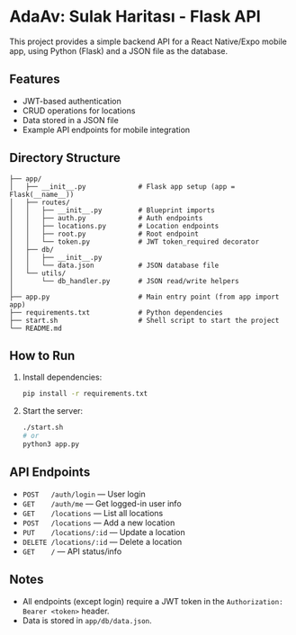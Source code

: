 # AdaAv: Sulak Haritası - Flask API

This project provides a simple backend API for a React Native/Expo mobile app, using Python (Flask) and a JSON file as the database.

## Features
- JWT-based authentication
- CRUD operations for locations
- Data stored in a JSON file
- Example API endpoints for mobile integration

## Directory Structure
```
├── app/
│   ├── __init__.py             # Flask app setup (app = Flask(__name__))
│   ├── routes/
│   │   ├── __init__.py         # Blueprint imports
│   │   ├── auth.py             # Auth endpoints
│   │   ├── locations.py        # Location endpoints
│   │   ├── root.py             # Root endpoint
│   │   └── token.py            # JWT token_required decorator
│   ├── db/
│   │   ├── __init__.py
│   │   └── data.json           # JSON database file
│   └── utils/
│       └── db_handler.py       # JSON read/write helpers
│
├── app.py                      # Main entry point (from app import app)
├── requirements.txt            # Python dependencies
├── start.sh                    # Shell script to start the project
└── README.md
```

## How to Run

1. Install dependencies:
   ```bash
   pip install -r requirements.txt
   ```
2. Start the server:
   ```bash
   ./start.sh
   # or
   python3 app.py
   ```

## API Endpoints

- `POST   /auth/login`         — User login
- `GET    /auth/me`            — Get logged-in user info
- `GET    /locations`          — List all locations
- `POST   /locations`          — Add a new location
- `PUT    /locations/:id`      — Update a location
- `DELETE /locations/:id`      — Delete a location
- `GET    /`                   — API status/info

## Notes
- All endpoints (except login) require a JWT token in the `Authorization: Bearer <token>` header.
- Data is stored in `app/db/data.json`.
